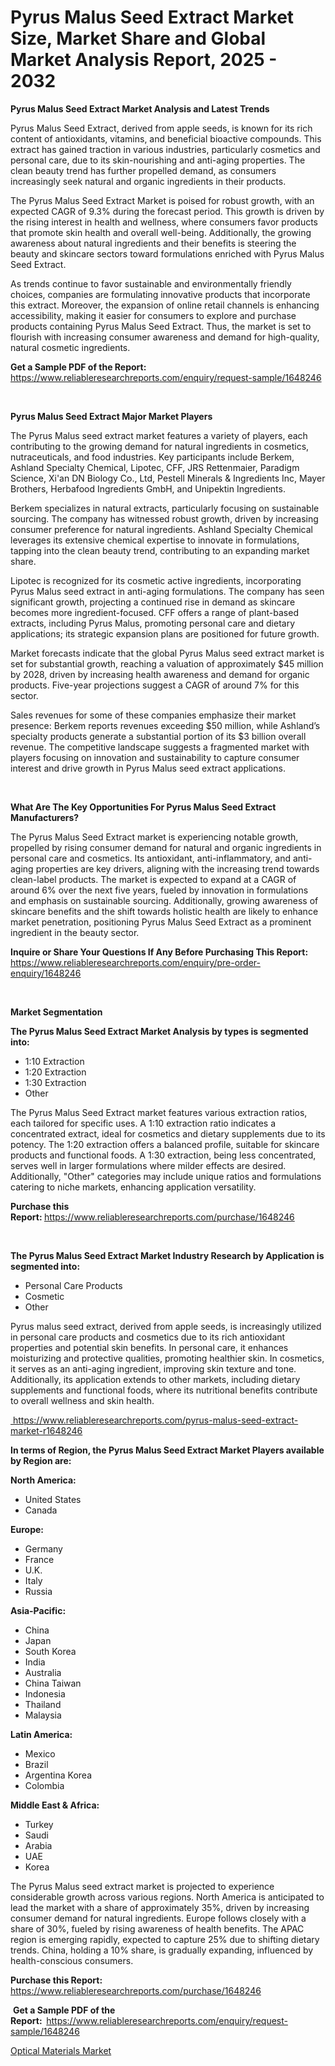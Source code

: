 <p><h1>Pyrus Malus Seed Extract Market Size, Market Share and Global Market Analysis Report, 2025 - 2032</h1></p><p><strong>Pyrus Malus Seed Extract Market Analysis and Latest Trends</strong></p>
<p><p>Pyrus Malus Seed Extract, derived from apple seeds, is known for its rich content of antioxidants, vitamins, and beneficial bioactive compounds. This extract has gained traction in various industries, particularly cosmetics and personal care, due to its skin-nourishing and anti-aging properties. The clean beauty trend has further propelled demand, as consumers increasingly seek natural and organic ingredients in their products.</p><p>The Pyrus Malus Seed Extract Market is poised for robust growth, with an expected CAGR of 9.3% during the forecast period. This growth is driven by the rising interest in health and wellness, where consumers favor products that promote skin health and overall well-being. Additionally, the growing awareness about natural ingredients and their benefits is steering the beauty and skincare sectors toward formulations enriched with Pyrus Malus Seed Extract.</p><p>As trends continue to favor sustainable and environmentally friendly choices, companies are formulating innovative products that incorporate this extract. Moreover, the expansion of online retail channels is enhancing accessibility, making it easier for consumers to explore and purchase products containing Pyrus Malus Seed Extract. Thus, the market is set to flourish with increasing consumer awareness and demand for high-quality, natural cosmetic ingredients.</p></p>
<p><strong>Get a Sample PDF of the Report:&nbsp;</strong> <a href="https://www.reliableresearchreports.com/enquiry/request-sample/1648246?utm_campaign=2788&utm_medium=2&utm_source=Github&utm_content=ia&utm_term=01042025&utm_id=pyrus-malus-seed-extract">https://www.reliableresearchreports.com/enquiry/request-sample/1648246</a></p>
<p>&nbsp;</p>
<p><strong>Pyrus Malus Seed Extract Major Market Players</strong></p>
<p><p>The Pyrus Malus seed extract market features a variety of players, each contributing to the growing demand for natural ingredients in cosmetics, nutraceuticals, and food industries. Key participants include Berkem, Ashland Specialty Chemical, Lipotec, CFF, JRS Rettenmaier, Paradigm Science, Xi'an DN Biology Co., Ltd, Pestell Minerals & Ingredients Inc, Mayer Brothers, Herbafood Ingredients GmbH, and Unipektin Ingredients.</p><p>Berkem specializes in natural extracts, particularly focusing on sustainable sourcing. The company has witnessed robust growth, driven by increasing consumer preference for natural ingredients. Ashland Specialty Chemical leverages its extensive chemical expertise to innovate in formulations, tapping into the clean beauty trend, contributing to an expanding market share.</p><p>Lipotec is recognized for its cosmetic active ingredients, incorporating Pyrus Malus seed extract in anti-aging formulations. The company has seen significant growth, projecting a continued rise in demand as skincare becomes more ingredient-focused. CFF offers a range of plant-based extracts, including Pyrus Malus, promoting personal care and dietary applications; its strategic expansion plans are positioned for future growth.</p><p>Market forecasts indicate that the global Pyrus Malus seed extract market is set for substantial growth, reaching a valuation of approximately $45 million by 2028, driven by increasing health awareness and demand for organic products. Five-year projections suggest a CAGR of around 7% for this sector.</p><p>Sales revenues for some of these companies emphasize their market presence: Berkem reports revenues exceeding $50 million, while Ashland’s specialty products generate a substantial portion of its $3 billion overall revenue. The competitive landscape suggests a fragmented market with players focusing on innovation and sustainability to capture consumer interest and drive growth in Pyrus Malus seed extract applications.</p></p>
<p>&nbsp;</p>
<p><strong>What Are The Key Opportunities For Pyrus Malus Seed Extract Manufacturers?</strong></p>
<p><p>The Pyrus Malus Seed Extract market is experiencing notable growth, propelled by rising consumer demand for natural and organic ingredients in personal care and cosmetics. Its antioxidant, anti-inflammatory, and anti-aging properties are key drivers, aligning with the increasing trend towards clean-label products. The market is expected to expand at a CAGR of around 6% over the next five years, fueled by innovation in formulations and emphasis on sustainable sourcing. Additionally, growing awareness of skincare benefits and the shift towards holistic health are likely to enhance market penetration, positioning Pyrus Malus Seed Extract as a prominent ingredient in the beauty sector.</p></p>
<p><strong>Inquire or Share Your Questions If Any Before Purchasing This Report:</strong> <a href="https://www.reliableresearchreports.com/enquiry/pre-order-enquiry/1648246?utm_campaign=2788&utm_medium=2&utm_source=Github&utm_content=ia&utm_term=01042025&utm_id=pyrus-malus-seed-extract">https://www.reliableresearchreports.com/enquiry/pre-order-enquiry/1648246</a></p>
<p>&nbsp;</p>
<p><strong>Market Segmentation</strong></p>
<p><strong>The Pyrus Malus Seed Extract Market Analysis by types is segmented into:</strong></p>
<p><ul><li>1:10 Extraction</li><li>1:20 Extraction</li><li>1:30 Extraction</li><li>Other</li></ul></p>
<p><p>The Pyrus Malus Seed Extract market features various extraction ratios, each tailored for specific uses. A 1:10 extraction ratio indicates a concentrated extract, ideal for cosmetics and dietary supplements due to its potency. The 1:20 extraction offers a balanced profile, suitable for skincare products and functional foods. A 1:30 extraction, being less concentrated, serves well in larger formulations where milder effects are desired. Additionally, "Other" categories may include unique ratios and formulations catering to niche markets, enhancing application versatility.</p></p>
<p><strong>Purchase this Report:&nbsp;</strong><a href="https://www.reliableresearchreports.com/purchase/1648246?utm_campaign=2788&utm_medium=2&utm_source=Github&utm_content=ia&utm_term=01042025&utm_id=pyrus-malus-seed-extract">https://www.reliableresearchreports.com/purchase/1648246</a></p>
<p>&nbsp;</p>
<p><strong>The Pyrus Malus Seed Extract Market Industry Research by Application is segmented into:</strong></p>
<p><ul><li>Personal Care Products</li><li>Cosmetic</li><li>Other</li></ul></p>
<p><p>Pyrus malus seed extract, derived from apple seeds, is increasingly utilized in personal care products and cosmetics due to its rich antioxidant properties and potential skin benefits. In personal care, it enhances moisturizing and protective qualities, promoting healthier skin. In cosmetics, it serves as an anti-aging ingredient, improving skin texture and tone. Additionally, its application extends to other markets, including dietary supplements and functional foods, where its nutritional benefits contribute to overall wellness and skin health.</p></p>
<p><a href="https://www.reliableresearchreports.com/pyrus-malus-seed-extract-market-r1648246?utm_campaign=2788&utm_medium=2&utm_source=Github&utm_content=ia&utm_term=01042025&utm_id=pyrus-malus-seed-extract">&nbsp;https://www.reliableresearchreports.com/pyrus-malus-seed-extract-market-r1648246</a></p>
<p><strong>In terms of Region, the Pyrus Malus Seed Extract Market Players available by Region are:</strong></p>
<p>
    <p> <strong> North America: </strong>
        <ul>
            <li>United States</li>
            <li>Canada</li>
        </ul>
        </p> 
    <p> <strong> Europe: </strong>
        <ul>
            <li>Germany</li>
            <li>France</li>
            <li>U.K.</li>
            <li>Italy</li>
            <li>Russia</li>
        </ul>
        </p> 
    <p> <strong> Asia-Pacific: </strong>
        <ul>
            <li>China</li>
            <li>Japan</li>
            <li>South Korea</li>
            <li>India</li>
            <li>Australia</li>
            <li>China Taiwan</li>
            <li>Indonesia</li>
            <li>Thailand</li>
            <li>Malaysia</li>
        </ul>
        </p> 
    <p> <strong> Latin America: </strong>
        <ul>
            <li>Mexico</li>
            <li>Brazil</li>
            <li>Argentina Korea</li>
            <li>Colombia</li>
        </ul>
        </p> 
    <p> <strong> Middle East & Africa: </strong>
        <ul>
            <li>Turkey</li>
            <li>Saudi</li>
            <li>Arabia</li>
            <li>UAE</li>
            <li>Korea</li>
        </ul>
    </p>
    </p>
<p><p>The Pyrus Malus seed extract market is projected to experience considerable growth across various regions. North America is anticipated to lead the market with a share of approximately 35%, driven by increasing consumer demand for natural ingredients. Europe follows closely with a share of 30%, fueled by rising awareness of health benefits. The APAC region is emerging rapidly, expected to capture 25% due to shifting dietary trends. China, holding a 10% share, is gradually expanding, influenced by health-conscious consumers.</p></p>
<p><strong>Purchase this Report: </strong><a href="https://www.reliableresearchreports.com/purchase/1648246?utm_campaign=2788&utm_medium=2&utm_source=Github&utm_content=ia&utm_term=01042025&utm_id=pyrus-malus-seed-extract">https://www.reliableresearchreports.com/purchase/1648246</a></p>
<p>&nbsp;<strong>Get a Sample PDF of the Report:&nbsp;&nbsp;</strong><a href="https://www.reliableresearchreports.com/enquiry/request-sample/1648246?utm_campaign=2788&utm_medium=2&utm_source=Github&utm_content=ia&utm_term=01042025&utm_id=pyrus-malus-seed-extract">https://www.reliableresearchreports.com/enquiry/request-sample/1648246</a></p>
<p><strong></strong></p>
<p><p><a href="https://github.com/nafidurii/Market-Research-Report-List-1/blob/main/optical-materials-market.md?utm_campaign=2788&utm_medium=2&utm_source=Github&utm_content=ia&utm_term=01042025&utm_id=pyrus-malus-seed-extract">Optical Materials Market</a></p></p>